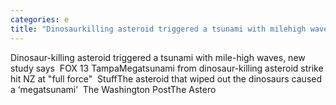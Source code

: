 ```yaml
---
categories: e
title: "Dinosaurkilling asteroid triggered a tsunami with milehigh waves new study says  FOX 13 Tampa"
---
```

Dinosaur-killing asteroid triggered a tsunami with mile-high waves, new study says&nbsp;&nbsp;FOX 13 TampaMegatsunami from dinosaur-killing asteroid strike hit NZ at "full force"&nbsp;&nbsp;StuffThe asteroid that wiped out the dinosaurs caused a ‘megatsunami’&nbsp;&nbsp;The Washington PostThe Astero